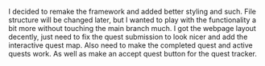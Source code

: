I decided to remake the framework and added better styling and such. File structure will 
be changed later, but I wanted to play with the functionality a bit more without touching 
the main branch much. I got the webpage layout decently, just need to fix the quest 
submission to look nicer and add the interactive quest map. Also need to make the 
completed quest and active quests work. As well as make an accept quest button for the 
quest tracker.
